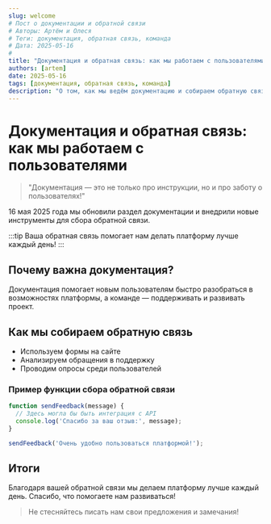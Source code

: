 ```yaml
---
slug: welcome
# Пост о документации и обратной связи
# Авторы: Артём и Олеся
# Теги: документация, обратная связь, команда
# Дата: 2025-05-16
#
title: "Документация и обратная связь: как мы работаем с пользователями"
authors: [artem]
date: 2025-05-16
tags: [документация, обратная связь, команда]
description: "О том, как мы ведём документацию и собираем обратную связь для развития платформы ITxD."
---
```


# Документация и обратная связь: как мы работаем с пользователями

> "Документация — это не только про инструкции, но и про заботу о пользователях!"

16 мая 2025 года мы обновили раздел документации и внедрили новые инструменты для сбора обратной связи.

:::tip
Ваша обратная связь помогает нам делать платформу лучше каждый день!
:::

<!-- truncate -->

## Почему важна документация?

Документация помогает новым пользователям быстро разобраться в возможностях платформы, а команде — поддерживать и развивать проект.

## Как мы собираем обратную связь

- Используем формы на сайте
- Анализируем обращения в поддержку
- Проводим опросы среди пользователей

### Пример функции сбора обратной связи

```js
function sendFeedback(message) {
  // Здесь могла бы быть интеграция с API
  console.log('Спасибо за ваш отзыв:', message);
}

sendFeedback('Очень удобно пользоваться платформой!');
```

## Итоги

Благодаря вашей обратной связи мы делаем платформу лучше каждый день. Спасибо, что помогаете нам развиваться!

> Не стесняйтесь писать нам свои предложения и замечания!
